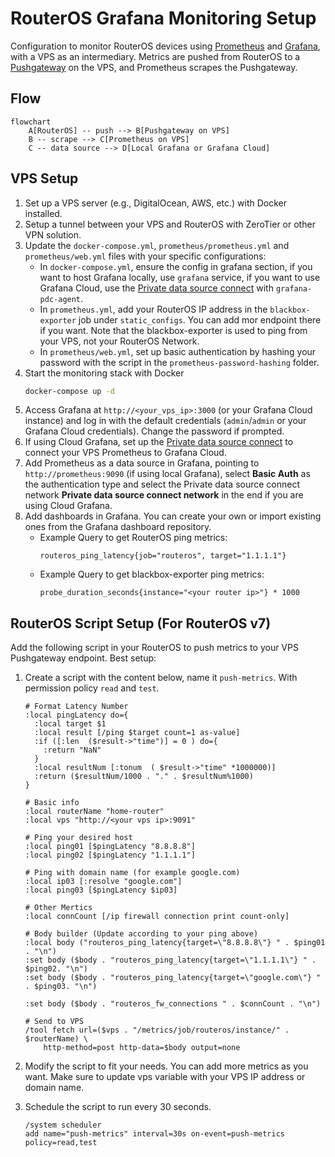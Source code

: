 # RouterOS Grafana Monitoring Setup 

Configuration to monitor RouterOS devices using [Prometheus](https://github.com/prometheus/prometheus) and [Grafana](https://grafana.com), with a VPS as an intermediary. Metrics are pushed from RouterOS to a [Pushgateway](https://github.com/prometheus/pushgateway) on the VPS, and Prometheus scrapes the Pushgateway.

## Flow
```mermaid
flowchart
    A[RouterOS] -- push --> B[Pushgateway on VPS]
    B -- scrape --> C[Prometheus on VPS]
    C -- data source --> D[Local Grafana or Grafana Cloud]
```

## VPS Setup
1. Set up a VPS server (e.g., DigitalOcean, AWS, etc.) with Docker installed.
2. Setup a tunnel between your VPS and RouterOS with ZeroTier or other VPN solution.
3. Update the `docker-compose.yml`, `prometheus/prometheus.yml` and `prometheus/web.yml` files with your specific configurations:
    - In `docker-compose.yml`, ensure the config in grafana section, if you want to host Grafana locally, use `grafana` service, if you want to use Grafana Cloud, use the [Private data source connect](https://grafana.com/docs/grafana-cloud/connect-externally-hosted/private-data-source-connect/) with `grafana-pdc-agent`.
    - In `prometheus.yml`, add your RouterOS IP address in the `blackbox-exporter` job under `static_configs`. You can add mor endpoint there if you want. Note that the blackbox-exporter is used to ping from your VPS, not your RouterOS Network.
    - In `prometheus/web.yml`, set up basic authentication by hashing your password with the script in the `prometheus-password-hashing` folder.
4. Start the monitoring stack with Docker
    ```bash
    docker-compose up -d
    ```
5. Access Grafana at `http://<your_vps_ip>:3000` (or your Grafana Cloud instance) and log in with the default credentials (`admin`/`admin` or your Grafana Cloud credentials). Change the password if prompted.
6. If using Cloud Grafana, set up the [Private data source connect](https://grafana.com/docs/grafana-cloud/connect-externally-hosted/private-data-source-connect/) to connect your VPS Prometheus to Grafana Cloud.
7. Add Prometheus as a data source in Grafana, pointing to `http://prometheus:9090` (if using local Grafana), select **Basic Auth** as the authentication type and select the Private data source connect network **Private data source connect network** in the end if you are using Cloud Grafana.
8. Add dashboards in Grafana. You can create your own or import existing ones from the Grafana dashboard repository. 
    * Example Query to get RouterOS ping metrics:
        ```
        routeros_ping_latency{job="routeros", target="1.1.1.1"}
        ```
    * Example Query to get blackbox-exporter ping metrics:
        ```
        probe_duration_seconds{instance="<your router ip>"} * 1000
        ```

## RouterOS Script Setup (For RouterOS v7)

Add the following script in your RouterOS to push metrics to your VPS Pushgateway endpoint.
Best setup:
1. Create a script with the content below, name it `push-metrics`. With permission policy `read` and `test`.  

    ```
    # Format Latency Number
    :local pingLatency do={
      :local target $1
      :local result [/ping $target count=1 as-value] 
      :if ([:len  ($result->"time")] = 0 ) do={
        :return "NaN"
      }
      :local resultNum [:tonum  ( $result->"time" *1000000)]
      :return ($resultNum/1000 . "." . $resultNum%1000)
    }

    # Basic info
    :local routerName "home-router"
    :local vps "http://<your vps ip>:9091"

    # Ping your desired host
    :local ping01 [$pingLatency "8.8.8.8"]
    :local ping02 [$pingLatency "1.1.1.1"]

    # Ping with domain name (for example google.com)
    :local ip03 [:resolve "google.com"]
    :local ping03 [$pingLatency $ip03]

    # Other Mertics
    :local connCount [/ip firewall connection print count-only]

    # Body builder (Update according to your ping above)
    :local body ("routeros_ping_latency{target=\"8.8.8.8\"} " . $ping01 . "\n")
    :set body ($body . "routeros_ping_latency{target=\"1.1.1.1\"} " . $ping02. "\n")
    :set body ($body . "routeros_ping_latency{target=\"google.com\"} " . $ping03. "\n")

    :set body ($body . "routeros_fw_connections " . $connCount . "\n")

    # Send to VPS
    /tool fetch url=($vps . "/metrics/job/routeros/instance/" . $routerName) \
        http-method=post http-data=$body output=none
    ```
2. Modify the script to fit your needs. You can add more metrics as you want. Make sure to update vps variable with your VPS IP address or domain name.
3. Schedule the script to run every 30 seconds.

    ```
    /system scheduler
    add name="push-metrics" interval=30s on-event=push-metrics policy=read,test
    ```
